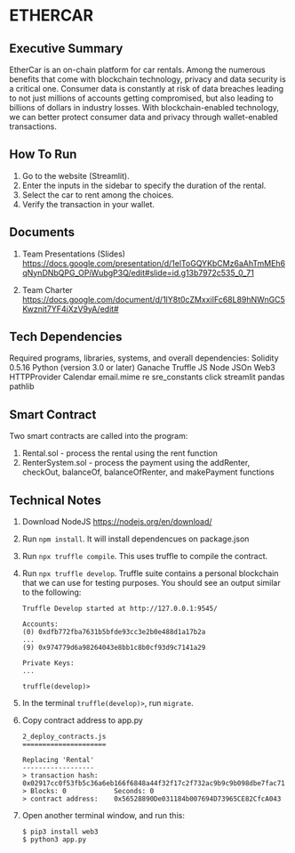 # ETHERCAR

## Executive Summary 

EtherCar is an on-chain platform for car rentals. Among the numerous benefits that come with blockchain technology, privacy and data security is a critical one. Consumer data is constantly at risk of data breaches leading to not just millions of accounts getting compromised, but also leading to billions of dollars in industry losses. With blockchain-enabled technology, we can better protect consumer data and privacy through wallet-enabled transactions. 


## How To Run 

1. Go to the website (Streamlit). 
2. Enter the inputs in the sidebar to specify the duration of the rental. 
3. Select the car to rent among the choices. 
4. Verify the transaction in your wallet. 


## Documents

1. Team Presentations (Slides) <https://docs.google.com/presentation/d/1elToGQYKbCMz6aAhTmMEh6qNynDNbQPG_OPiWubgP3Q/edit#slide=id.g13b7972c535_0_71>

2. Team Charter <https://docs.google.com/document/d/1lY8t0cZMxxiIFc68L89hNWnGC5Kwznit7YF4jXzV9yA/edit#>


## Tech Dependencies 
Required programs, libraries, systems, and overall dependencies: 
Solidity 0.5.16
Python (version 3.0 or later)
Ganache
Truffle
JS Node
JSOn
Web3
HTTPProvider
Calendar
email.mime
re
sre_constants
click
streamlit 
pandas
pathlib 

## Smart Contract

Two smart contracts are called into the program: 
1. Rental.sol - process the rental using the rent function
2. RenterSystem.sol - process the payment using the addRenter, checkOut, balanceOf, balanceOfRenter, and makePayment functions

## Technical Notes

1. Download NodeJS https://nodejs.org/en/download/
2. Run `npm install`. It will install dependencues on package.json
3. Run `npx truffle compile`. This uses truffle to compile the contract.
4. Run `npx truffle develop`. Truffle suite contains a personal blockchain that we can use for testing purposes. You should see an output similar to the following:
    ```
    Truffle Develop started at http://127.0.0.1:9545/

    Accounts:
    (0) 0xdfb772fba7631b5bfde93cc3e2b0e488d1a17b2a
    ...
    (9) 0x974779d6a98264043e8bb1c8b0cf93d9c7141a29

    Private Keys:
    ...

    truffle(develop)>
    ```
5. In the terminal `truffle(develop)>`, run `migrate`.


6. Copy contract address to app.py
    ```
    2_deploy_contracts.js
    =====================

    Replacing 'Rental'
    ------------------
    > transaction hash:    0x02917cc0f53fb5c36a6eb166f6848a44f32f17c2f732ac9b9c9b098dbe7fac71
    > Blocks: 0            Seconds: 0
    > contract address:    0x56528890De031184b007694D73965CE82CfcA043
    ```

7. Open another terminal window, and run this:
    ```
    $ pip3 install web3
    $ python3 app.py
    ```